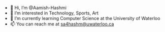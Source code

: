 - 👋 Hi, I’m @Aamish-Hashmi
- 👀 I’m interested in Technology, Sports, Art
- 🌱 I’m currently learning Computer Science at the University of Waterloo
- 📫 You can reach me at sa4hashm@uwaterloo.ca

<!---
Aamish-Hashmi/Aamish-Hashmi is a ✨ special ✨ repository because its `README.md` (this file) appears on your GitHub profile.
You can click the Preview link to take a look at your changes.
--->
